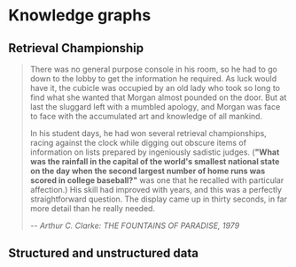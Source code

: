 # Knowledge graphs

## Retrieval Championship

> There was no general purpose console in his room, so he had to go down to the lobby to get the information he required. As luck would have it, the cubicle was occupied by an old lady who took so long to find what she wanted that Morgan almost pounded on the door. But at last the sluggard left with a mumbled apology, and Morgan was face to face with the accumulated art and knowledge of all mankind.
>
> In his student days, he had won several retrieval championships, racing against the clock while digging out obscure items of information on lists prepared by ingeniously sadistic judges. (**"What was the rainfall in the capital of the world's smallest national state on the day when the second largest number of home runs was scored in college baseball?"** was one that he recalled with particular affection.) His skill had improved with years, and this was a perfectly straightforward question. The display came up in thirty seconds, in far more detail than he really needed.
>
> -- <cite>Arthur C. Clarke: THE FOUNTAINS OF PARADISE, 1979</cite>


## Structured and unstructured data
